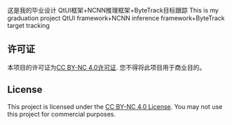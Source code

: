 这是我的毕业设计 QtUI框架+NCNN推理框架+ByteTrack目标跟踪
This is my graduation project QtUI framework+NCNN inference framework+ByteTrack target tracking

## 许可证
本项目的许可证为[CC BY-NC 4.0许可证](https://creativecommons.org/licenses/by-nc/4.0/). 您不得将此项目用于商业目的。
## License
This project is licensed under the [CC BY-NC 4.0 License](https://creativecommons.org/licenses/by-nc/4.0/). You may not use this project for commercial purposes.

